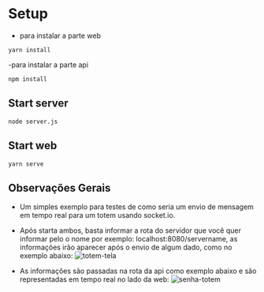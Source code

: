 # Setup

- para instalar a parte web

`yarn install`

-para instalar a parte api

`npm install`

## Start server

`node server.js`

## Start web

`yarn serve`

## Observações Gerais

- Um simples exemplo para testes de como seria um envio de mensagem em tempo real para um totem usando socket.io.
- Após starta ambos, basta informar a rota do servidor que você quer informar pelo o nome por exemplo: localhost:8080/servername, as informações irão aparecer após o envio de algum dado, como no exemplo abaixo:
![totem-tela](https://user-images.githubusercontent.com/50386900/135001385-dcbc50bf-914c-4b1d-aba2-58e460d1e559.png)

- As informações são passadas na rota da api como exemplo abaixo e são representadas em tempo real no lado da web:
![senha-totem](https://user-images.githubusercontent.com/50386900/135001465-ad6d8b70-36e1-44ca-a5ae-cd58c68b5f73.png)

